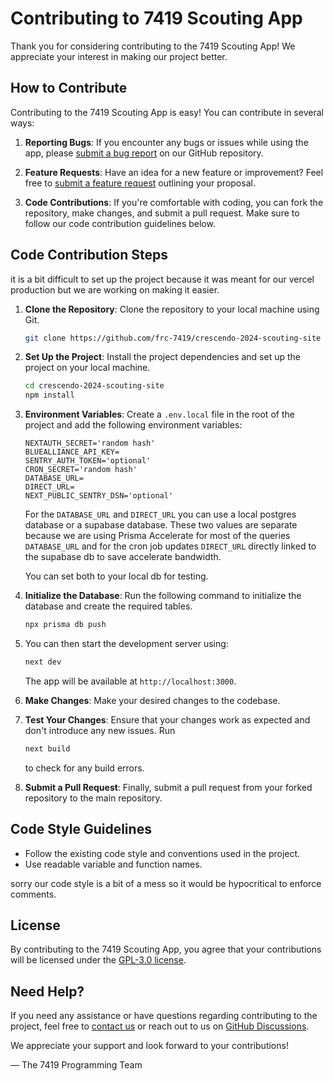 # Contributing to 7419 Scouting App

Thank you for considering contributing to the 7419 Scouting App! We appreciate your interest in making our project
better.

## How to Contribute

Contributing to the 7419 Scouting App is easy! You can contribute in several ways:

1. **Reporting Bugs**: If you encounter any bugs or issues while using the app,
   please [submit a bug report](https://github.com/frc-7419/crescendo-2024-scouting-site/issues/new?assignees=&labels=bug)
   on our GitHub repository.

2. **Feature Requests**: Have an idea for a new feature or improvement? Feel free
   to [submit a feature request](https://github.com/frc-7419/crescendo-2024-scouting-site/issues/new?assignees=&labels=enhancement)
   outlining your proposal.

3. **Code Contributions**: If you're comfortable with coding, you can fork the repository, make changes, and submit a
   pull request. Make sure to follow our code contribution guidelines below.

## Code Contribution Steps

it is a bit difficult to set up the project because it was meant for our vercel production but we are working on making
it easier.

1. **Clone the Repository**: Clone the repository to your local machine using Git.

    ```bash
    git clone https://github.com/frc-7419/crescendo-2024-scouting-site
    ```

2. **Set Up the Project**: Install the project dependencies and set up the project on your local machine.

    ```bash
    cd crescendo-2024-scouting-site
    npm install
    ```

3. **Environment Variables**: Create a `.env.local` file in the root of the project and add the following environment
   variables:

    ```env
   NEXTAUTH_SECRET='random hash'
   BLUEALLIANCE_API_KEY=
   SENTRY_AUTH_TOKEN='optional'
   CRON_SECRET='random hash'
   DATABASE_URL=
   DIRECT_URL=
   NEXT_PUBLIC_SENTRY_DSN='optional'
    ```
   For the `DATABASE_URL` and `DIRECT_URL` you can use a local postgres database or a supabase database. These two
   values are separate because we are using Prisma Accelerate for most of the queries `DATABASE_URL` and for the cron
   job updates `DIRECT_URL` directly linked to the supabase db to save accelerate bandwidth.

   You can set both to your local db for testing.

4. **Initialize the Database**: Run the following command to initialize the database and create the required tables.

    ```bash
   npx prisma db push
    ```

5. You can then start the development server using:

    ```bash
    next dev
    ```

   The app will be available at `http://localhost:3000`.

6. **Make Changes**: Make your desired changes to the codebase.

7. **Test Your Changes**: Ensure that your changes work as expected and don't introduce any new issues.
   Run
   ```bash
   next build
   ``` 
   to check for any build errors.

8. **Submit a Pull Request**: Finally, submit a pull request from your forked repository to the main repository.

## Code Style Guidelines

- Follow the existing code style and conventions used in the project.
- Use readable variable and function names.

sorry our code style is a bit of a mess so it would be hypocritical to enforce comments.

## License

By contributing to the 7419 Scouting App, you agree that your contributions will be licensed under
the [GPL-3.0 license](https://github.com/frc-7419/crescendo-2024-scouting-site/blob/master/LICENSE).

## Need Help?

If you need any assistance or have questions regarding contributing to the project, feel free
to [contact us](https://7419.tech/about/contact) or reach out to us
on [GitHub Discussions](https://github.com/frc-7419/crescendo-2024-scouting-site/discussions).

We appreciate your support and look forward to your contributions!

— The 7419 Programming Team
